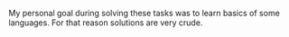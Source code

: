 My personal goal during solving these tasks was to learn basics of some languages. For that reason solutions are very crude.

